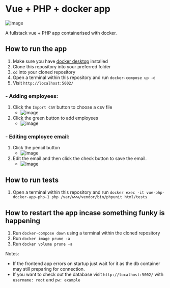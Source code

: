 # Vue + PHP + docker app
![image](https://github.com/ricjohn-acosta/vue-php-docker-app/assets/41725332/2f539fc0-7637-47f1-9286-2be4d81639a2)

A fullstack vue + PHP app containerised with docker.

## How to run the app
1. Make sure you have [docker desktop](https://www.docker.com/products/docker-desktop/) installed
2. Clone this repository into your preferred folder
3. `cd` into your cloned repository
4. Open a terminal within this repository and run `docker-compose up -d`
5. Visit `http://localhost:5002/`

### - Adding employees:
1. Click the `Import CSV` button to choose a csv file 
   - ![image](https://github.com/ricjohn-acosta/vue-php-docker-app/assets/41725332/8175b112-b79c-412f-8084-901b5aebea58)
2. Click the green button to add employees
   - ![image](https://github.com/ricjohn-acosta/vue-php-docker-app/assets/41725332/9865ac3c-aed3-45f8-ae75-e30ff560701e)
     
### - Editing employee email:
1. Click the pencil button
   - ![image](https://github.com/ricjohn-acosta/vue-php-docker-app/assets/41725332/fb347780-d59d-4dbe-b658-b18d64b062da)
2. Edit the email and then click the check button to save the email.
   - ![image](https://github.com/ricjohn-acosta/vue-php-docker-app/assets/41725332/41d19d9c-d8b5-4fd9-b40a-e518c75b63f9)

## How to run tests
1. Open a terminal within this repository and run `docker exec -it vue-php-docker-app-php-1 php /var/www/vendor/bin/phpunit html/tests`

## How to restart the app incase something funky is happening
1. Run `docker-compose down` using a terminal within the cloned repository
2. Run `docker image prune -a`
3. Run `docker volume prune -a`

Notes:
- If the frontend app errors on startup just wait for it as the db container may still preparing for connection.
- If you want to check out the database visit `http://localhost:5002/` with `username: root` and `pw: example`
